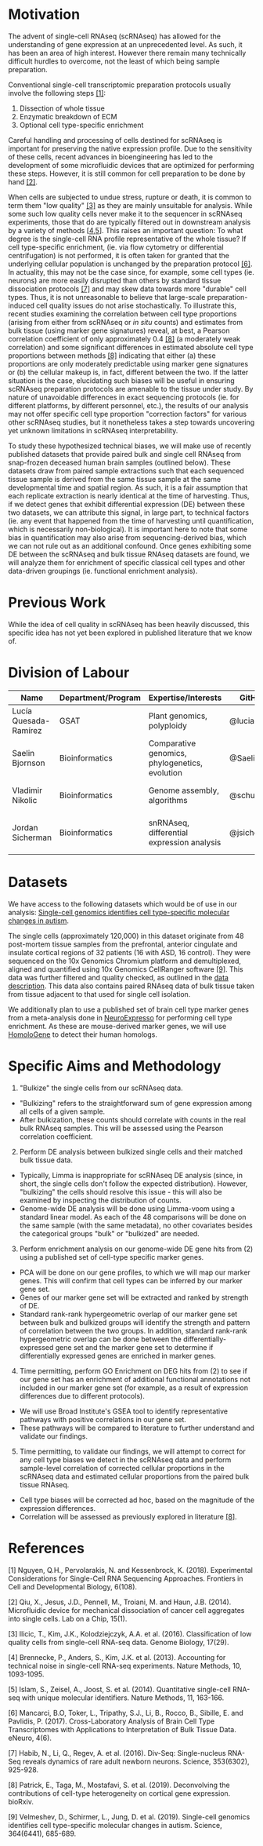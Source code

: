 # Motivation
The advent of single-cell RNAseq (scRNAseq) has allowed for the understanding of gene expression at an unprecedented level. As such, it has been an area of high interest. However there remain many technically difficult hurdles to overcome, not the least of which being sample preparation.

Conventional single-cell transcriptomic preparation protocols usually involve the following steps [[1]](#1):
1. Dissection of whole tissue
2. Enzymatic breakdown of ECM
3. Optional cell type-specific enrichment

Careful handling and processing of cells destined for scRNAseq is important for preserving the native expression profile. Due to the sensitivity of these cells, recent advances in bioengineering has led to the development of some microfluidic devices that are optimized for performing these steps. However, it is still common for cell preparation to be done by hand [[2]](#2).

When cells are subjected to undue stress, rupture or death, it is common to term them "low quality" [[3]](#3) as they are mainly unsuitable for analysis. While some such low quality cells never make it to the sequencer in scRNAseq experiments, those that do are typically filtered out in downstream analysis by a variety of methods [[4](#4),[5](#5)]. This raises an important question: To what degree is the single-cell RNA profile representative of the whole tissue? If cell type-specific enrichment, (ie. via flow cytometry or differential centrifugation) is not performed, it is often taken for granted that the underlying cellular population is unchanged by the preparation protocol [[6]](#6). In actuality, this may not be the case since, for example, some cell types (ie. neurons) are more easily disrupted than others by standard tissue dissociation protocols [[7]](#7) and may skew data towards more "durable" cell types. Thus, it is not unreasonable to believe that large-scale preparation-induced cell quality issues do not arise stochastically. To illustrate this, recent studies examining the correlation between cell type proportions (arising from either from scRNAseq or _in situ_ counts) and estimates from bulk tissue (using marker gene signatures) reveal, at best, a Pearson correlation coefficient of only approximately 0.4 [[8]](#8) (a moderately weak correlation) and some significant differences in estimated absolute cell type proportions between methods [[8]](#8) indicating that either (a) these proportions are only moderately predictable using marker gene signatures or (b) the cellular makeup is, in fact, different between the two. If the latter situation is the case, elucidating such biases will be useful in ensuring scRNAseq preparation protocols are amenable to the tissue under study. By nature of unavoidable differences in exact sequencing protocols (ie. for different platforms, by different personnel, etc.), the results of our analysis may not offer specific cell type proportion "correction factors" for various other scRNAseq studies, but it nonetheless takes a step towards uncovering yet unknown limitations in scRNAseq interpretability.

To study these hypothesized technical biases, we will make use of recently published datasets that provide paired bulk and single cell RNAseq from snap-frozen deceased human brain samples (outlined below). These datasets draw from paired sample extractions such that each sequenced tissue sample is derived from the same tissue sample at the same developmental time and spatial region. As such, it is a fair assumption that each replicate extraction is nearly identical at the time of harvesting. Thus, if we detect genes that exhibit differential expression (DE) between these two datasets, we can attribute this signal, in large part, to technical factors (ie. any event that happened from the time of harvesting until quantification, which is necessarily non-biological). It is important here to note that some bias in quantification may also arise from sequencing-derived bias, which we can not rule out as an additional confound. Once genes exhibiting some DE between the scRNAseq and bulk tissue RNAseq datasets are found, we will analyze them for enrichment of specific classical cell types and other data-driven groupings (ie. functional enrichment analysis).

# Previous Work
While the idea of cell quality in scRNAseq has been heavily discussed, this specific idea has not yet been explored in published literature that we know of.

# Division of Labour
| Name | Department/Program | Expertise/Interests | GitHub ID | Responsibilities |
| ------------- | ------------- | ------------- | ------------- | ------------- |
| Lucía Quesada-Ramírez | GSAT | Plant genomics, polyploidy | @luciaq21 | Poster design, Differential expression analysis |
| Saelin Bjornson | Bioinformatics | Comparative genomics, phylogenetics, evolution | @SaelinB | Enrichment analysis, PCA/RRHO and metadata quality checking |
| Vladimir Nikolic | Bioinformatics | Genome assembly, algorithms | @schutzekatze | Enrichment analysis, data validation, data visualization |
| Jordan Sicherman | Bioinformatics | snRNAseq, differential expression analysis | @jsicherman | Data processing/preparation, project planning, data quality checking |

# Datasets

We have access to the following datasets which would be of use in our analysis: [Single-cell genomics identifies cell type-specific molecular changes in autism](https://science.sciencemag.org/content/364/6441/685).

The single cells (approximately 120,000) in this dataset originate from 48 post-mortem tissue samples from the prefrontal, anterior cingulate and insulate cortical regions of 32 patients (16 with ASD, 16 control). They were sequenced on the 10x Genomics Chromium platform and demultiplexed, aligned and quantified using 10x Genomics CellRanger software [[9]](#9). This data was further filtered and quality checked, as outlined in the [data description](data/raw/README.md). This data also contains paired RNAseq data of bulk tissue taken from tissue adjacent to that used for single cell isolation.

We additionally plan to use a published set of brain cell type marker genes from a meta-analysis done in [NeuroExpresso](https://www.eneuro.org/content/4/6/ENEURO.0212-17.2017) for performing cell type enrichment. As these are mouse-derived marker genes, we will use [HomoloGene](https://www.ncbi.nlm.nih.gov/homologene) to detect their human homologs.

# Specific Aims and Methodology
1. "Bulkize" the single cells from our scRNAseq data.
  - "Bulkizing" refers to the straightforward sum of gene expression among all cells of a given sample.
  - After bulkization, these counts should correlate with counts in the real bulk RNAseq samples. This will be assessed using the Pearson correlation coefficient.
2. Perform DE analysis between bulkized single cells and their matched bulk tissue data.
  - Typically, Limma is inappropriate for scRNAseq DE analysis (since, in short, the single cells don't follow the expected distribution). However, "bulkizing" the cells should resolve this issue - this will also be examined by inspecting the distribution of counts.
 - Genome-wide DE analysis will be done using Limma-voom using a standard linear model. As each of the 48 comparisons will be done on the same sample (with the same metadata), no other covariates besides the categorical groups "bulk" or "bulkized" are needed. 
3. Perform enrichment analysis on our genome-wide DE gene hits from (2) using a published set of cell-type specific marker genes.
  - PCA will be done on our gene profiles, to which we will map our marker genes. This will confirm that cell types can be inferred by our marker gene set. 
  - Genes of our marker gene set will be extracted and ranked by strength of DE. 
  - Standard rank-rank hypergeometric overlap of our marker gene set between bulk and bulkized groups will identify the strength and pattern of correlation between the two groups. In addition, standard rank-rank hypergeometric overlap can be done between the differentially-expressed gene set and the marker gene set to determine if differentially expressed genes are enriched in marker genes. 
4. Time permitting, perform GO Enrichment on DEG hits from (2) to see if our gene set has an enrichment of additional functional annotations not included in our marker gene set (for example, as a result of expression differences due to different protocols). 
  - We will use Broad Institute's GSEA tool to identify representative pathways with positive correlations in our gene set.
  - These pathways will be compared to literature to further understand and validate our findings.
5. Time permitting, to validate our findings, we will attempt to correct for any cell type biases we detect in the scRNAseq data and perform sample-level correlation of corrected cellular proportions in the scRNAseq data and estimated cellular proportions from the paired bulk tissue RNAseq.
  - Cell type biases will be corrected ad hoc, based on the magnitude of the expression differences.
  - Correlation will be assessed as previously explored in literature [[8]](#8).

# References
<a id="1">[1]</a> 
Nguyen, Q.H., Pervolarakis, N. and Kessenbrock, K. (2018). 
Experimental Considerations for Single-Cell RNA Sequencing Approaches. 
Frontiers in Cell and Developmental Biology, 6(108).

<a id="2">[2]</a> 
Qiu, X., Jesus, J.D., Pennell, M., Troiani, M. and Haun, J.B. (2014). 
Microfluidic device for mechanical dissociation of cancer cell aggregates into single cells. 
Lab on a Chip, 15(1).

<a id="3">[3]</a> 
Ilicic, T., Kim, J.K., Kolodziejczyk, A.A. et al. (2016). 
Classification of low quality cells from single-cell RNA-seq data. 
Genome Biology, 17(29).

<a id="4">[4]</a> 
Brennecke, P., Anders, S., Kim, J.K. et al. (2013). 
Accounting for technical noise in single-cell RNA-seq experiments. 
Nature Methods, 10, 1093-1095.

<a id="5">[5]</a> 
Islam, S., Zeisel, A., Joost, S. et al. (2014). 
Quantitative single-cell RNA-seq with unique molecular identifiers. 
Nature Methods, 11, 163-166.

<a id="6">[6]</a> 
Mancarci, B.O, Toker, L., Tripathy, S.J., Li, B., Rocco, B., Sibille, E. and Pavlidis, P. (2017). 
Cross-Laboratory Analysis of Brain Cell Type Transcriptomes with Applications to Interpretation of Bulk Tissue Data. 
eNeuro, 4(6).

<a id="7">[7]</a> 
Habib, N., Li, Q., Regev, A. et al. (2016). 
Div-Seq: Single-nucleus RNA-Seq reveals dynamics of rare adult newborn neurons. 
Science, 353(6302), 925-928.

<a id="8">[8]</a> 
Patrick, E., Taga, M., Mostafavi, S. et al. (2019). 
Deconvolving the contributions of cell-type heterogeneity on cortical gene expression. 
bioRxiv.

<a id="9">[9]</a> 
Velmeshev, D., Schirmer, L., Jung, D. et al. (2019). 
Single-cell genomics identifies cell type-specific molecular changes in autism. 
Science, 364(6441), 685-689.
